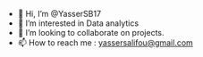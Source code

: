 - 👋 Hi, I’m @YasserSB17
- 👀 I’m interested in Data analytics 
- 💞️ I’m looking to collaborate on projects.
- 📫 How to reach me : yassersalifou@gmail.com


<!---
YasserSB17/YasserSB17 is a ✨ special ✨ repository because its `README.md` (this file) appears on your GitHub profile.
You can click the Preview link to take a look at your changes.
--->
